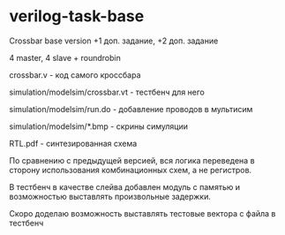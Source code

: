 # verilog-task-base
Crossbar base version +1 доп. задание, +2 доп. задание

4 master, 4 slave + roundrobin

crossbar.v - код самого кроссбара

simulation/modelsim/crossbar.vt - тестбенч для него

simulation/modelsim/run.do - добавление проводов в мультисим

simulation/modelsim/*.bmp - скрины симуляции

RTL.pdf - синтезированная схема

По сравнению с предыдущей версией, вся логика переведена в сторону 
использования комбинационных схем, а не регистров.

В тестбенч в качестве слейва добавлен модуль с памятью и
возможностью выставлять произвольные задержки.

Скоро доделаю возможность выставлять тестовые вектора с файла в тестбенч
